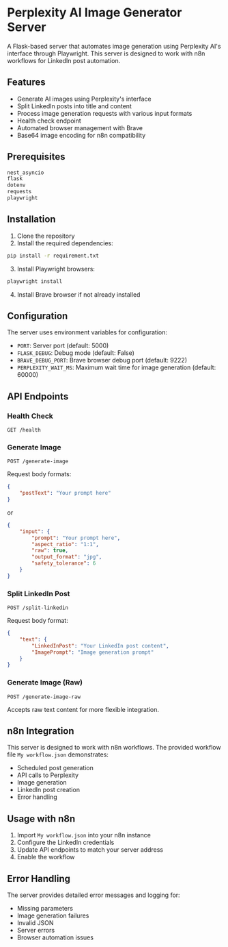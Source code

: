 # Perplexity AI Image Generator Server

A Flask-based server that automates image generation using Perplexity AI's interface through Playwright. This server is designed to work with n8n workflows for LinkedIn post automation.

## Features

- Generate AI images using Perplexity's interface
- Split LinkedIn posts into title and content
- Process image generation requests with various input formats
- Health check endpoint
- Automated browser management with Brave
- Base64 image encoding for n8n compatibility

## Prerequisites

```txt
nest_asyncio
flask
dotenv
requests
playwright
```

## Installation

1. Clone the repository
2. Install the required dependencies:

```sh
pip install -r requirement.txt
```

3. Install Playwright browsers:

```sh
playwright install
```

4. Install Brave browser if not already installed

## Configuration

The server uses environment variables for configuration:

- `PORT`: Server port (default: 5000)
- `FLASK_DEBUG`: Debug mode (default: False)
- `BRAVE_DEBUG_PORT`: Brave browser debug port (default: 9222)
- `PERPLEXITY_WAIT_MS`: Maximum wait time for image generation (default: 60000)

## API Endpoints

### Health Check
```
GET /health
```

### Generate Image
```
POST /generate-image
```
Request body formats:
```json
{
    "postText": "Your prompt here"
}
```
or
```json
{
    "input": {
        "prompt": "Your prompt here",
        "aspect_ratio": "1:1",
        "raw": true,
        "output_format": "jpg",
        "safety_tolerance": 6
    }
}
```

### Split LinkedIn Post
```
POST /split-linkedin
```
Request body format:
```json
{
    "text": {
        "LinkedInPost": "Your LinkedIn post content",
        "ImagePrompt": "Image generation prompt"
    }
}
```

### Generate Image (Raw)
```
POST /generate-image-raw
```
Accepts raw text content for more flexible integration.

## n8n Integration

This server is designed to work with n8n workflows. The provided workflow file `My workflow.json` demonstrates:

- Scheduled post generation
- API calls to Perplexity
- Image generation
- LinkedIn post creation
- Error handling

## Usage with n8n

1. Import `My workflow.json` into your n8n instance
2. Configure the LinkedIn credentials
3. Update API endpoints to match your server address
4. Enable the workflow

## Error Handling

The server provides detailed error messages and logging for:
- Missing parameters
- Image generation failures
- Invalid JSON
- Server errors
- Browser automation issues